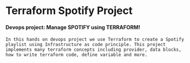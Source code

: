 # Terraform Spotify Project
#### Devops project: Manage SPOTIFY using TERRAFORM!

```In this hands on devops project we use Terraform to create a Spotify playlist using Infrastructure as code principle. This project implements many terraform concepts including provider, data blocks, how to write terraform code, define variable and more.```
